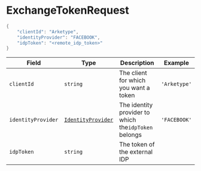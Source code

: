 # ExchangeTokenRequest

```java
{
    "clientId": "Arketype",
    "identityProvider": "FACEBOOK",
    "idpToken": "<remote_idp_token>"
}
```

| Field              | Type                                      | **Description**                                      | Example      |
| ------------------ | ----------------------------------------- | ---------------------------------------------------- | ------------ |
| `clientId`         | `string`                                  | The client for which you want a token                | `'Arketype'` |
| `identityProvider` | [`IdentityProvider`](identityprovider.md) | The identity provider to which the`idpToken` belongs | `'FACEBOOK'` |
| `idpToken`         | `string`                                  | The token of the external IDP                        |              |
